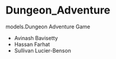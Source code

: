 # Dungeon_Adventure
models.Dungeon Adventure Game
- Avinash Bavisetty
- Hassan Farhat
- Sullivan Lucier-Benson
